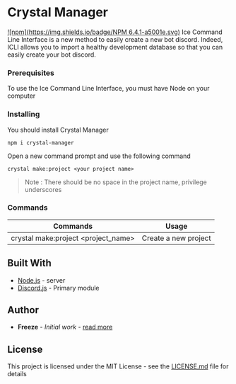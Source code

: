 # Crystal Manager

[![npm](https://img.shields.io/badge/NPM 6.4.1-a5001e.svg)](https://sass-lang.com/)
Ice Command Line Interface is a new method to easily create a new bot discord. Indeed, ICLI allows you to import a healthy development database so that you can easily create your bot discord.

### Prerequisites

To use the Ice Command Line Interface, you must have Node on your computer

### Installing

You should install Crystal Manager

```
npm i crystal-manager
```

Open a new command prompt and use the following command

```
crystal make:project <your project name>
```

> Note : There should be no space in the project name, privilege underscores


### Commands
Commands | Usage
------------ | -------------
crystal make:project <project_name> | Create a new project


## Built With

* [Node.js](https://nodejs.org/fr/) - server
* [Discord.js](https://discord.js.org/) - Primary module

## Author

* **Freeze** - *Initial work* - [read more](https://github.com/Freeze455)

## License

This project is licensed under the MIT License - see the [LICENSE.md](LICENSE.md) file for details
